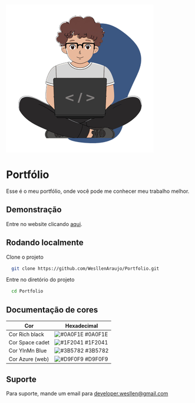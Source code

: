 
<img src="https://github.com/WesllenAraujo/Portfolio/blob/main/src/images/wesllen-art.png">

# Portfólio

Esse é o meu portfólio, onde você pode me conhecer meu trabalho melhor.

## Demonstração

Entre no website clicando <a href="https://wesllenaraujo.github.io/Portfolio/">aqui</a>.

## Rodando localmente

Clone o projeto

```bash
  git clone https://github.com/WesllenAraujo/Portfolio.git
```

Entre no diretório do projeto

```bash
  cd Portfolio
```

## Documentação de cores

| Cor               | Hexadecimal                                                |
| ----------------- | ---------------------------------------------------------------- |
| Cor Rich black       | ![#0A0F1E](https://via.placeholder.com/10/0A0F1E?text=+) #0A0F1E |
| Cor Space cadet       | ![#1F2041](https://via.placeholder.com/10/1F2041?text=+) #1F2041 |
| Cor YInMn Blue      | ![#3B5782](https://via.placeholder.com/10/3B5782?text=+) #3B5782 |
| Cor Azure (web)       | ![#D9F0F9](https://via.placeholder.com/10/D9F0F9?text=+) #D9F0F9 |

## Suporte

Para suporte, mande um email para <a href="mailto:developer.wesllen@gmail">developer.wesllen@gmail.com</a>